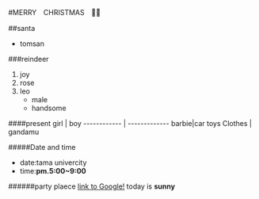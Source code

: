 
#MERRY　CHRISTMAS　:heartbeat::satisfied:

##santa
* tomsan

###reindeer
1. joy
2. rose
3. leo 
   * male
   * handsome

####present
girl | boy
------------ | -------------
barbie|car toys
Clothes | gandamu

#####Date and time
* date:tama univercity
* time:**pm.5:00~9:00**

######party plaece
[link to Google!](http://mic.tama.ac.jp/link/)
today is **sunny**



